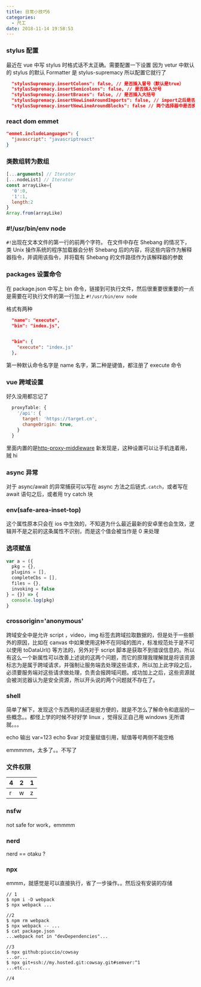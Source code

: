 ```yaml
---
title: 日常小技巧6
categories:
  - 尺工
date: 2018-11-14 19:58:53
---
```


<p></p>
<!-- more -->

### stylus 配置
最近在 vue 中写 stylus 时格式话不太正确。需要配置一下设置
因为 vetur 中默认的 stylus 的默认 Formatter 是 stylus-supremacy 所以配置它就行了


```json
  "stylusSupremacy.insertColons": false, // 是否插入冒号（默认是true）
  "stylusSupremacy.insertSemicolons": false, // 是否插入分号
  "stylusSupremacy.insertBraces": false, // 是否插入大括号
  "stylusSupremacy.insertNewLineAroundImports": false, // import之后是否换行
  "stylusSupremacy.insertNewLineAroundBlocks": false // 两个选择器中是否换行
```

### react dom emmet
```json
"emmet.includeLanguages": {
  "javascript": "javascriptreact"
}
```


### 类数组转为数组

```js
[...arguments] // Iterator
[...nodeList] // Iterator
const arrayLike={
  '0':0,
  '1':1,
  length:2
}
Array.from(arrayLike)
```

### #!/usr/bin/env node

`#!`出现在文本文件的第一行的前两个字符。 在文件中存在 Shebang 的情况下，类 Unix 操作系统的程序加载器会分析 Shebang 后的内容，将这些内容作为解释器指令，并调用该指令，并将载有 Shebang 的文件路径作为该解释器的参数

### packages 设置命令

在 package.json 中写上 bin 命令，链接到可执行文件，然后很重要很重要的一点是需要在可执行文件的第一行加上 `#!/usr/bin/env node`

格式有两种

```json
  "name": "execute",
  "bin": "index.js",
```

```json

  "bin": {
    "execute": "index.js"
  },
```

第一种默认命令名字是 name 名字，第二种是键值，都注册了 execute 命令

### vue 跨域设置

好久没用都忘记了

```js
  proxyTable: {
    '/api': {
      target: 'https://target.cn',
      changeOrigin: true,
    }
  }
```

里面内置的是[http-proxy-middleware](https://github.com/chimurai/http-proxy-middleware)
新发现是，这种设置可以让手机连着用，贼 hi

### async 异常

对于 async/await 的异常捕获可以写在 async 方法之后链式`.catch`，或者写在 await 语句之后，或者用 try catch 块

### env(safe-area-inset-top)

这个属性原本只会在 ios 中生效的，不知道为什么最近最新的安卓里也会生效，逻辑并不是之前的这条属性不识别，而是这个值会被当作是 0 来处理

### 选项赋值

```js
var a = ({
  pkg = {},
  plugins = [],
  completeCbs = [],
  files = {},
  invoking = false
} = {}) => {
  console.log(pkg)
}
```

### crossorigin='anonymous'

跨域安全中是允许 script ，video，img 标签去跨域拉取数据的，但是处于一些额外的原因，比如在 canvas 中如果使用这种不在同域的图片，标准规范处于是不可以使用 toDataUrl() 等方法的，另外对于 script 脚本是获取不到错误信息的。所以有这么一个新属性可以改善上述说的这两个问题，而它的原理我理解就是将该资源标志为是属于跨域请求，并强制让服务端去处理这些请求，所以加上此字段之后，必须要服务端对这些请求做处理，负责会报跨域问题。成功加上之后，这些资源就会被浏览器认为是安全资源，所以开头说的两个问题就不存在了。

### shell

简单了解下，发现这个东西用的话还是挺方便的，就是不怎么了解命令和底层的一些概念。。都怪上学的时候不好好学 linux ，觉得反正自己用 windows 无所谓就。。。

echo 输出
var=123 echo \$var 对变量赋值引用，赋值等号两侧不能空格

emmmmm，太多了。。不写了

### 文件权限

| 4   | 2   | 1   |
| --- | --- | --- |
| r   | w   | z   |

### nsfw

not safe for work，emmmm

### nerd

nerd == otaku ?

### npx

emmm，就感觉是可以直接执行，省了一步操作。。然后没有安装的存储

```
// 1
$ npm i -D webpack
$ npx webpack ...

//2
$ npm rm webpack
$ npx webpack -- ...
$ cat package.json
...webpack not in "devDependencies"...

//3
$ npx github:piuccio/cowsay
...or...
$ npx git+ssh://my.hosted.git:cowsay.git#semver:^1
...etc...

//4
```
